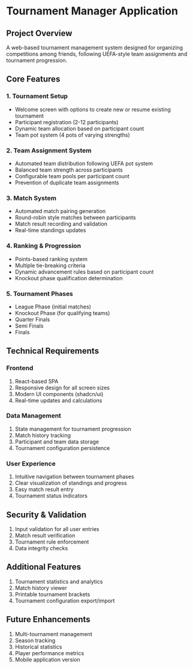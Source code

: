 # Tournament Manager Application

## Project Overview
A web-based tournament management system designed for organizing competitions among friends, following UEFA-style team assignments and tournament progression.

## Core Features

### 1. Tournament Setup
- Welcome screen with options to create new or resume existing tournament
- Participant registration (2-12 participants)
- Dynamic team allocation based on participant count
- Team pot system (4 pots of varying strengths)

### 2. Team Assignment System
- Automated team distribution following UEFA pot system
- Balanced team strength across participants
- Configurable team pools per participant count
- Prevention of duplicate team assignments

### 3. Match System
- Automated match pairing generation
- Round-robin style matches between participants
- Match result recording and validation
- Real-time standings updates

### 4. Ranking & Progression
- Points-based ranking system
- Multiple tie-breaking criteria
- Dynamic advancement rules based on participant count
- Knockout phase qualification determination

### 5. Tournament Phases
- League Phase (initial matches)
- Knockout Phase (for qualifying teams)
- Quarter Finals
- Semi Finals
- Finals

## Technical Requirements

### Frontend
1. React-based SPA
2. Responsive design for all screen sizes
3. Modern UI components (shadcn/ui)
4. Real-time updates and calculations

### Data Management
1. State management for tournament progression
2. Match history tracking
3. Participant and team data storage
4. Tournament configuration persistence

### User Experience
1. Intuitive navigation between tournament phases
2. Clear visualization of standings and progress
3. Easy match result entry
4. Tournament status indicators

## Security & Validation
1. Input validation for all user entries
2. Match result verification
3. Tournament rule enforcement
4. Data integrity checks

## Additional Features
1. Tournament statistics and analytics
2. Match history viewer
3. Printable tournament brackets
4. Tournament configuration export/import

## Future Enhancements
1. Multi-tournament management
2. Season tracking
3. Historical statistics
4. Player performance metrics
5. Mobile application version
